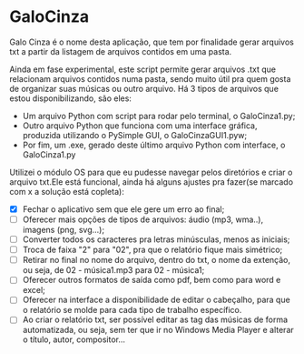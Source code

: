 # GaloCinza

Galo Cinza é o nome desta aplicação, que tem por finalidade gerar arquivos txt  a partir da listagem de arquivos contidos em uma pasta.

Ainda em  fase experimental, este script permite gerar arquivos .txt que relacionam arquivos contidos numa pasta, sendo muito útil pra quem gosta de organizar suas músicas ou outro arquivo. Há 3 tipos de arquivos que estou disponibilizando, são eles:
- Um arquivo Python com script para rodar pelo terminal, o GaloCinza1.py;
- Outro arquivo Python que funciona com uma interface gráfica, produzida utilizando o PySimple GUI, o GaloCinzaGUI1.pyw;
- Por fim, um .exe, gerado deste último arquivo Python com interface, o GaloCinza1.py

Utilizei o módulo OS para que eu pudesse navegar pelos diretórios e criar o arquivo txt.Ele está funcional, ainda há alguns ajustes pra fazer(se marcado com x a solução está copleta): 

- [x] Fechar o aplicativo sem que ele gere um erro ao final;
- [ ] Oferecer mais opções de tipos de arquivos: áudio (mp3, wma..), imagens (png, svg...);
- [ ] Converter todos os caracteres pra letras minúsculas, menos as iniciais;
- [ ] Troca de faixa "2" para "02", pra que o relatório fique mais simétrico;
- [ ] Retirar no final no nome do arquivo, dentro do txt, o nome da extenção, ou seja, de 02 - música1.mp3 para 02 - música1;
- [ ] Oferecer outros formatos de saída como pdf, bem como para word e excel;
- [ ] Oferecer na interface a disponibilidade de editar o cabeçalho, para que o relatório se molde para cada tipo de trabalho específico.
- [ ] Ao criar o relatório txt, ser possível editar as tag das músicas de forma automatizada, ou seja, sem ter que ir no Windows Media Player e alterar o título, autor, compositor...
